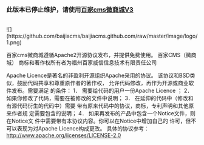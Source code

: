 <h3>此版本已停止维护，请使用<a href="https://github.com/baijiacms/baijiacmsV3">百家cms微商城V3</a> </h3>
<br/>![](https://github.com/baijiacms/baijiacms.github.com/raw/master/image/logo/1.png)

百家cms微商城遵循Apache2开源协议发布，并提供免费使用。
百家CMS（微商城） 商标和著作权所有者为福州百家威信信息技术有限责任公司

Apache Licence是著名的非盈利开源组织Apache采用的协议。
该协议和BSD类似，鼓励代码共享和尊重原作者的著作权，
允许代码修改，再作为开源或商业软件发布。需要满足
的条件： 
1． 需要给代码的用户一份Apache Licence ；
2． 如果你修改了代码，需要在被修改的文件中说明；
3． 在延伸的代码中（修改和有源代码衍生的代码中）需要
带有原来代码中的协议，商标，专利声明和其他原来作者规
定需要包含的说明；
4． 如果再发布的产品中包含一个Notice文件，则在Notice文
件中需要带有本协议内容。你可以在Notice中增加自己的
许可，但不可以表现为对Apache Licence构成更改。 
具体的协议参考：http://www.apache.org/licenses/LICENSE-2.0

